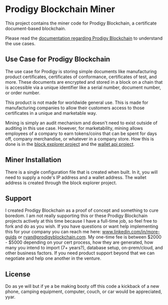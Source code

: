 # Prodigy Blockchain Miner
This project contains the miner code for Prodigy Blockchain, a certificate document-based blockchain.

Please read the [documentation regarding Prodigy Blockchain](https://prodigychain.bit.ai/rdc/j9xA8uLDLVOgIZtL) to understand the use cases.

## Use Case for Prodigy Blockchain
The use case for Prodigy is storing simple documents like manufacturing product certificates, certificates of conformance, certificates of test, and more. These documents are encrypted and stored in a block on a chain that is accessible via a unique identifier like a serial number, document number, or order number. 

This product is not made for worldwide general use. This is made for manufacturing companies to allow their customers access to those certificates in a unique and marketable way.

Mining is simply an audit mechanism and doesn't need to exist outside of auditing in this use case. However, for marketability, mining allows employees of a company to earn tokens/coins that can be spent for days off, company merchandise, or whatever in a company store. How this is done is in the [block explorer project](https://github.com/rsmiller/Prodigy-Blockchain-Explorer) and the [wallet api project](https://github.com/rsmiller/Prodigy-Blockchain-Wallet-Api). 

## Miner Installation
There is a single configuration file that is created when built. In it, you will need to supply a node's IP address and a wallet address. The wallet address is created through the block explorer project.

## Support
I created Prodigy Blockchain as a proof of concept and something to cure boredom. I am not really supporting this or these Prodigy Blockchain projects actively at this time because I have a full-time job, so feel free to fork and do as you wish. If you have questions or want help implementing this for your company you can reach me here: www.linkedin.com/in/more-guids or ryan@prodigyblockchain.com. My one-time fee is between $2000 - $5000 depending on your cert process, how they are generated, how many you intend to import (7+ years?), database setup, on-prem/cloud, and other business factors. If you need product support beyond that we can negotiate and help one another in the venture.

## License
Do as ye will but if ye a be making booty off this code a kickback of a new phone, camping equipment, computer, couch, or car would be appreciated, yyar.
